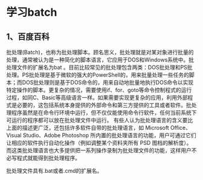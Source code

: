# 学习batch

## 1、百度百科
批处理(Batch)，也称为批处理脚本。顾名思义，批处理就是对某对象进行批量的处理，通常被认为是一种简化的脚本语言，它应用于DOS和Windows系统中。批处理文件的扩展名为bat 。目前比较常见的批处理包含两类：DOS批处理和PS批处理。PS批处理是基于微软的强大的PowerShell的，用来批量处理一些任务的脚本；而DOS批处理则是基于DOS命令的，用来自动地批量地执行DOS命令以实现特定操作的脚本。更复杂的情况，需要使用if、for、goto等命令控制程式的运行过程，如同C、Basic等高级语言一样。如果需要实现更复杂的应用，利用外部程式是必要的，这包括系统本身提供的外部命令和第三方提供的工具或者软件。批处理程序虽然是在命令行环境中运行，但不仅仅能使用命令行软件，任何当前系统下可运行的程序都可以放在批处理文件中运行。
有些人认为批处理语言的含义要比上面的描述更广泛，还包括许多软件自带的批处理语言，如 Microsoft Office、Visual Studio、Adobe Photoshop 所内置的批处理语言的功能，用户可通过它们让相应的软件执行自动化操作（例如调整某个资料夹所有 PSD 图档的解析度）。 而这类批处理语言也大多提供把一系列操作录制为批处理文件的功能，这样用户不必写程式就能得到批处理程序。


批处理文件具有.bat或者.cmd的扩展名。



